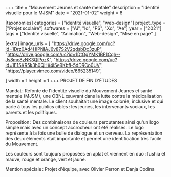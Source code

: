 +++
title = "Mouvement Jeunes et santé mentale"
description = "Identité visuelle pour le MJSM"
date = "2021-01-02"
weight = 8


[taxonomies]
categories = ["identité visuelle", "web-design"]
project_type = ["Projet scolaire"]
softwares = ["Ai", "Id", "PS", "Xd", "Ae"]
year = ["2021"]
tags = ["Identité visuelle", "Animation", "Web-design", "Mise en page" ]

[extra]
image_urls = [
    "https://drive.google.com/uc?id=1Drz0Ad4HIPNIAJ6v87S2V2qdsbDc3zuP",
    "https://drive.google.com/uc?id=1DtOgYMK1BF1Cgh--Js8mc8zNK3QiPozK",
    "https://drive.google.com/uc?id=1E1SKR5k3h0QHX4iSe9Kbfl-5dDRCo0UV",
    "https://player.vimeo.com/video/665235149",



]
width = 1
height = 1
+++
PROJET DE FIN D'ÉTUDES

Mandat : Refonte de l'identité visuelle du Mouvement Jeunes et santé mentale (MJSM), une OBNL œuvrant dans la lutte contre la médicalisation de la santé mentale.
Le client souhaitait une image colorée, inclusive et qui parle à tous les publics cibles : les jeunes, les intervenants sociaux, les parents et les politiques.

Proposition :  Des combinaisons de couleurs percutantes ainsi qu'un logo simple mais avec un concept accrocheur ont été réalisés.
Le logo représente à la fois une bulle de dialogue et un cerveau.
La représentation des deux éléments était importante et permet une identification très facile du Mouvement.

Les couleurs sont toujours proposées en aplat et viennent en duo : fushia et mauve, rouge et orange, vert et jaune.

Mention spéciale :
Projet d'équipe, avec Olivier Perron et Danja Codina


